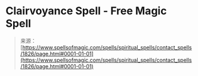 <!--yml
category: 未分类
date: 2024-06-12 18:35:11
-->

# Clairvoyance Spell - Free Magic Spell

> 来源：[https://www.spellsofmagic.com/spells/spiritual_spells/contact_spells/1826/page.html#0001-01-01](https://www.spellsofmagic.com/spells/spiritual_spells/contact_spells/1826/page.html#0001-01-01)